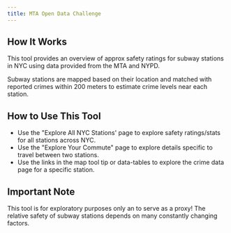```yaml
---
title: MTA Open Data Challenge
---
```




## How It Works

This tool provides an overview of approx safety ratings for subway stations in NYC using data provided from the MTA and NYPD.

Subway stations are mapped based on their location and matched with reported crimes within 200 meters to estimate crime levels near each station.


## How to Use This Tool

- Use the "Explore All NYC Stations' page to explore safety ratings/stats for all stations across NYC.
- Use the "Explore Your Commute" page to explore details specific to travel between two stations.
- Use the links in the map tool tip or data-tables to explore the crime data page for a specific station.

## Important Note
This tool is for exploratory purposes only an to serve as a proxy! The relative safety of subway stations depends on many constantly changing factors.